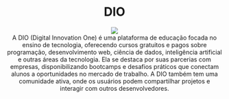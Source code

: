 <h1 align="center">DIO</h1>

<div align="center">
    <img src="https://github.com/user-attachments/assets/a4564fa4-7662-4fae-bc4e-6eaeb191da7c" />
</div>

<div align="center">A DIO (Digital Innovation One) é uma plataforma de educação focada no ensino de tecnologia, oferecendo cursos gratuitos e pagos sobre programação, desenvolvimento web, ciência de dados, inteligência artificial e outras áreas da tecnologia. Ela se destaca por suas parcerias com empresas, disponibilizando bootcamps e desafios práticos que conectam alunos a oportunidades no mercado de trabalho. A DIO também tem uma comunidade ativa, onde os usuários podem compartilhar projetos e interagir com outros desenvolvedores.</div>
